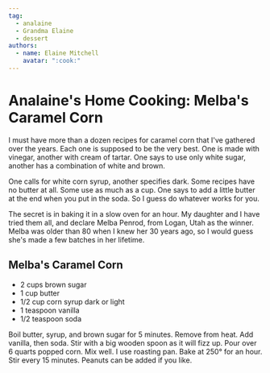 ```yaml
---
tag:
  - analaine
  - Grandma Elaine
  - dessert
authors:
  - name: Elaine Mitchell
    avatar: ":cook:"
---
```


# Analaine's Home Cooking: Melba's Caramel Corn
I must have more than a dozen recipes for caramel corn that I've gathered over the years. Each
one is supposed to be the very best. One is made with vinegar, another with cream of tartar. One
says to use only white sugar, another has a combination of white and brown.

One calls for white corn syrup, another specifies dark. Some recipes have no butter at all. Some
use as much as a cup. One says to add a little butter at the end when you put in the soda. So I
guess do whatever works for you.

The secret is in baking it in a slow oven for an hour. My daughter and I have tried them all, and
declare Melba Penrod, from Logan, Utah as the winner. Melba was older than 80 when I knew
her 30 years ago, so I would guess she's made a few batches in her lifetime.

## Melba's Caramel Corn
* 2 cups brown sugar
* 1 cup butter
* 1/2 cup corn syrup dark or light
* 1 teaspoon vanilla
* 1/2 teaspoon soda

Boil butter, syrup, and brown sugar for 5 minutes. Remove from heat. Add vanilla,
then soda. Stir with a big wooden spoon as it will fizz up. Pour over 6 quarts popped corn. Mix
well. I use roasting pan. Bake at 250° for an hour. Stir every 15 minutes. Peanuts can be added
if you like.